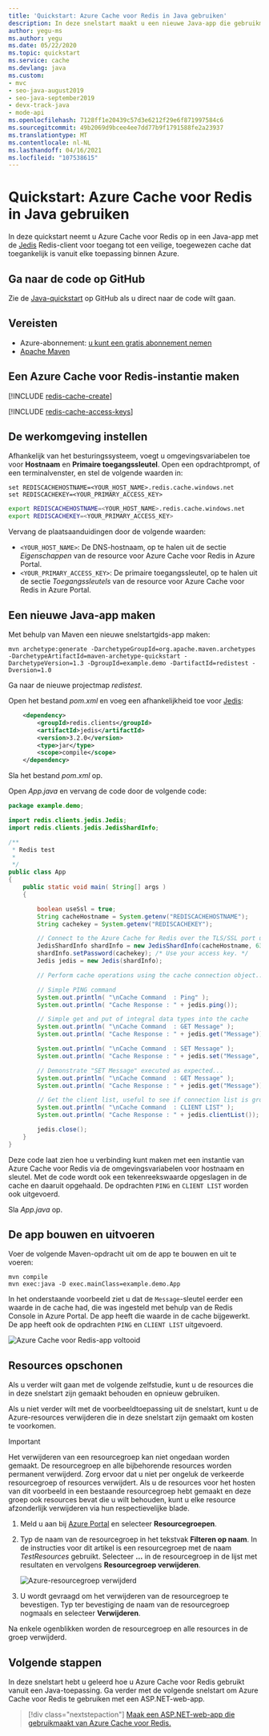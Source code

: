 ```yaml
---
title: 'Quickstart: Azure Cache voor Redis in Java gebruiken'
description: In deze snelstart maakt u een nieuwe Java-app die gebruikmaakt van Azure Cache voor Redis
author: yegu-ms
ms.author: yegu
ms.date: 05/22/2020
ms.topic: quickstart
ms.service: cache
ms.devlang: java
ms.custom:
- mvc
- seo-java-august2019
- seo-java-september2019
- devx-track-java
- mode-api
ms.openlocfilehash: 7128ff1e20439c57d3e6212f29e6f871997584c6
ms.sourcegitcommit: 49b2069d9bcee4ee7dd77b9f1791588fe2a23937
ms.translationtype: MT
ms.contentlocale: nl-NL
ms.lasthandoff: 04/16/2021
ms.locfileid: "107538615"
---
```

# <a name="quickstart-use-azure-cache-for-redis-in-java"></a>Quickstart: Azure Cache voor Redis in Java gebruiken

In deze quickstart neemt u Azure Cache voor Redis op in een Java-app met de [Jedis](https://github.com/xetorthio/jedis) Redis-client voor toegang tot een veilige, toegewezen cache dat toegankelijk is vanuit elke toepassing binnen Azure.

## <a name="skip-to-the-code-on-github"></a>Ga naar de code op GitHub

Zie de [Java-quickstart](https://github.com/Azure-Samples/azure-cache-redis-samples/tree/main/quickstart/java) op GitHub als u direct naar de code wilt gaan.

## <a name="prerequisites"></a>Vereisten

- Azure-abonnement: [u kunt een gratis abonnement nemen](https://azure.microsoft.com/free/)
- [Apache Maven](https://maven.apache.org/download.cgi)

## <a name="create-an-azure-cache-for-redis"></a>Een Azure Cache voor Redis-instantie maken

[!INCLUDE [redis-cache-create](../../includes/redis-cache-create.md)]

[!INCLUDE [redis-cache-access-keys](../../includes/redis-cache-access-keys.md)]

## <a name="setting-up-the-working-environment"></a>De werkomgeving instellen 

Afhankelijk van het besturingssysteem, voegt u omgevingsvariabelen toe voor **Hostnaam** en **Primaire toegangssleutel**. Open een opdrachtprompt, of een terminalvenster, en stel de volgende waarden in:

```CMD 
set REDISCACHEHOSTNAME=<YOUR_HOST_NAME>.redis.cache.windows.net
set REDISCACHEKEY=<YOUR_PRIMARY_ACCESS_KEY>
```

```bash
export REDISCACHEHOSTNAME=<YOUR_HOST_NAME>.redis.cache.windows.net
export REDISCACHEKEY=<YOUR_PRIMARY_ACCESS_KEY>
```

Vervang de plaatsaanduidingen door de volgende waarden:

- `<YOUR_HOST_NAME>`: De DNS-hostnaam, op te halen uit de sectie *Eigenschappen* van de resource voor Azure Cache voor Redis in Azure Portal.
- `<YOUR_PRIMARY_ACCESS_KEY>`: De primaire toegangssleutel, op te halen uit de sectie *Toegangssleutels* van de resource voor Azure Cache voor Redis in Azure Portal.

## <a name="create-a-new-java-app"></a>Een nieuwe Java-app maken

Met behulp van Maven een nieuwe snelstartgids-app maken:

```CMD
mvn archetype:generate -DarchetypeGroupId=org.apache.maven.archetypes -DarchetypeArtifactId=maven-archetype-quickstart -DarchetypeVersion=1.3 -DgroupId=example.demo -DartifactId=redistest -Dversion=1.0
```

Ga naar de nieuwe projectmap *redistest*.

Open het bestand *pom.xml* en voeg een afhankelijkheid toe voor [Jedis](https://github.com/xetorthio/jedis):

```xml
    <dependency>
        <groupId>redis.clients</groupId>
        <artifactId>jedis</artifactId>
        <version>3.2.0</version>
        <type>jar</type>
        <scope>compile</scope>
    </dependency>
```

Sla het bestand *pom.xml* op.

Open *App.java* en vervang de code door de volgende code:

```java
package example.demo;

import redis.clients.jedis.Jedis;
import redis.clients.jedis.JedisShardInfo;

/**
 * Redis test
 *
 */
public class App 
{
    public static void main( String[] args )
    {

        boolean useSsl = true;
        String cacheHostname = System.getenv("REDISCACHEHOSTNAME");
        String cachekey = System.getenv("REDISCACHEKEY");

        // Connect to the Azure Cache for Redis over the TLS/SSL port using the key.
        JedisShardInfo shardInfo = new JedisShardInfo(cacheHostname, 6380, useSsl);
        shardInfo.setPassword(cachekey); /* Use your access key. */
        Jedis jedis = new Jedis(shardInfo);      

        // Perform cache operations using the cache connection object...

        // Simple PING command        
        System.out.println( "\nCache Command  : Ping" );
        System.out.println( "Cache Response : " + jedis.ping());

        // Simple get and put of integral data types into the cache
        System.out.println( "\nCache Command  : GET Message" );
        System.out.println( "Cache Response : " + jedis.get("Message"));

        System.out.println( "\nCache Command  : SET Message" );
        System.out.println( "Cache Response : " + jedis.set("Message", "Hello! The cache is working from Java!"));

        // Demonstrate "SET Message" executed as expected...
        System.out.println( "\nCache Command  : GET Message" );
        System.out.println( "Cache Response : " + jedis.get("Message"));

        // Get the client list, useful to see if connection list is growing...
        System.out.println( "\nCache Command  : CLIENT LIST" );
        System.out.println( "Cache Response : " + jedis.clientList());

        jedis.close();
    }
}
```

Deze code laat zien hoe u verbinding kunt maken met een instantie van Azure Cache voor Redis via de omgevingsvariabelen voor hostnaam en sleutel. Met de code wordt ook een tekenreekswaarde opgeslagen in de cache en daaruit opgehaald. De opdrachten `PING` en `CLIENT LIST` worden ook uitgevoerd. 

Sla *App.java* op.

## <a name="build-and-run-the-app"></a>De app bouwen en uitvoeren

Voer de volgende Maven-opdracht uit om de app te bouwen en uit te voeren:

```CMD
mvn compile
mvn exec:java -D exec.mainClass=example.demo.App
```

In het onderstaande voorbeeld ziet u dat de `Message`-sleutel eerder een waarde in de cache had, die was ingesteld met behulp van de Redis Console in Azure Portal. De app heeft die waarde in de cache bijgewerkt. De app heeft ook de opdrachten `PING` en `CLIENT LIST` uitgevoerd.

![Azure Cache voor Redis-app voltooid](./media/cache-java-get-started/azure-cache-redis-complete.png)

## <a name="clean-up-resources"></a>Resources opschonen

Als u verder wilt gaan met de volgende zelfstudie, kunt u de resources die in deze snelstart zijn gemaakt behouden en opnieuw gebruiken.

Als u niet verder wilt met de voorbeeldtoepassing uit de snelstart, kunt u de Azure-resources verwijderen die in deze snelstart zijn gemaakt om kosten te voorkomen. 

> [!IMPORTANT]
> Het verwijderen van een resourcegroep kan niet ongedaan worden gemaakt. De resourcegroep en alle bijbehorende resources worden permanent verwijderd. Zorg ervoor dat u niet per ongeluk de verkeerde resourcegroep of resources verwijdert. Als u de resources voor het hosten van dit voorbeeld in een bestaande resourcegroep hebt gemaakt en deze groep ook resources bevat die u wilt behouden, kunt u elke resource afzonderlijk verwijderen via hun respectievelijke blade.
>

1. Meld u aan bij [Azure Portal](https://portal.azure.com) en selecteer **Resourcegroepen**.

1. Typ de naam van de resourcegroep in het tekstvak **Filteren op naam**. In de instructies voor dit artikel is een resourcegroep met de naam *TestResources* gebruikt. Selecteer **...** in de resourcegroep in de lijst met resultaten en vervolgens **Resourcegroep verwijderen**.

   ![Azure-resourcegroep verwijderd](./media/cache-java-get-started/azure-cache-redis-delete-resource-group.png)

1. U wordt gevraagd om het verwijderen van de resourcegroep te bevestigen. Typ ter bevestiging de naam van de resourcegroep nogmaals en selecteer **Verwijderen**.

Na enkele ogenblikken worden de resourcegroep en alle resources in de groep verwijderd.

## <a name="next-steps"></a>Volgende stappen

In deze snelstart hebt u geleerd hoe u Azure Cache voor Redis gebruikt vanuit een Java-toepassing. Ga verder met de volgende snelstart om Azure Cache voor Redis te gebruiken met een ASP.NET-web-app.

> [!div class="nextstepaction"]
> [Maak een ASP.NET-web-app die gebruikmaakt van Azure Cache voor Redis.](./cache-web-app-howto.md)

